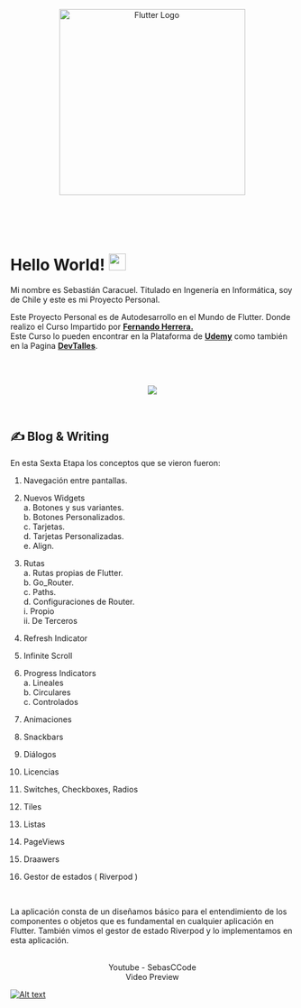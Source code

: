 <p align="center">
  <a href="#" target="blank"><img src="https://storage.googleapis.com/cms-storage-bucket/6a07d8a62f4308d2b854.svg" width="330" alt="Flutter Logo" /></a>
</p>

<br>
<br>
<br>

# Hello World! <img src="https://raw.githubusercontent.com/MartinHeinz/MartinHeinz/master/wave.gif" width="30px" height="30px" />

Mi nombre es Sebastián Caracuel. Titulado en Ingenería en Informática, soy de Chile y este es mi Proyecto Personal.

Este Proyecto Personal es de Autodesarrollo en el Mundo de Flutter.
Donde realizo el Curso Impartido por <a href="https://gist.github.com/Klerith"><b>Fernando Herrera.</b></a><br>
Este Curso lo pueden encontrar en la Plataforma de <a href="https://www.udemy.com/course/flutter-cero-a-experto/?kw=flutter&src=sac"><b>Udemy</b></a> como también en la Pagina <a href="https://cursos.devtalles.com/"><b>DevTalles</b></a>. 


<br>
<br>
<p align="center">
  <a href="https://skillicons.dev">
    <img src="https://skillicons.dev/icons?i=flutter,dart,vscode&perline=14" />
  </a>
</p>


<br>

## &#x270d; Blog & Writing

En esta Sexta Etapa los conceptos que se vieron fueron:
<br>
1. Navegación entre pantallas.
2. Nuevos Widgets <br>
    a. Botones y sus variantes.<br>
    b. Botones Personalizados.<br>
    c. Tarjetas.<br>
    d. Tarjetas Personalizadas.<br>
    e. Align.<br>
3. Rutas <br>
    a. Rutas propias de Flutter.<br>
    b. Go_Router.<br>
    c. Paths.<br>
    d. Configuraciones de Router.<br> 
    i. Propio<br>
        ii. De Terceros<br>

4. Refresh Indicator
5. Infinite Scroll
6. Progress Indicators<br>
    a. Lineales<br>
    b. Circulares<br>
    c. Controlados<br>
7. Animaciones
8. Snackbars
9. Diálogos
10. Licencias
11. Switches, Checkboxes, Radios
12. Tiles
13. Listas
14. PageViews
15. Draawers
16. Gestor de estados ( Riverpod )

<br> 

La aplicación consta de un diseñamos básico para el entendimiento de los componentes o objetos que es fundamental en cualquier aplicación en Flutter. También vimos el gestor de estado Riverpod y lo implementamos en esta aplicación.
<br> 
<br>


<p align="center">
  Youtube - SebasCCode <br>
  Video Preview 
</p>

[![Alt text](https://img.youtube.com/vi/9IZI86qKBnQ/0.jpg)](https://youtube.com/shorts/9IZI86qKBnQ?si=SagUq1Eqq-_Bya2w)

